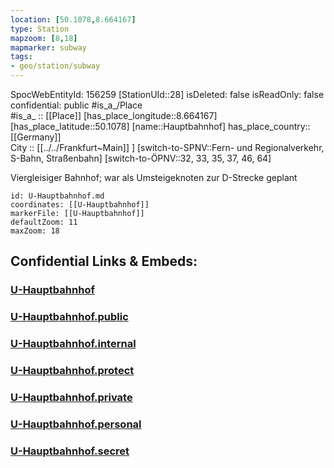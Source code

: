```yaml
---
location: [50.1078,8.664167] 
type: Station 
mapzoom: [8,18] 
mapmarker: subway 
tags:
- geo/station/subway
---
```

SpocWebEntityId: 156259
[StationUId::28] 
isDeleted: false
isReadOnly: false
confidential: public
#is_a_/Place  
#is_a_ :: [[Place]] 
[has_place_longitude::8.664167] 
[has_place_latitude::50.1078] 
[name::Hauptbahnhof] 
has_place_country:: [[Germany]]  
City :: [[../../Frankfurt~Main]] ] 
[switch-to-SPNV::Fern- und Regionalverkehr, S-Bahn, Straßenbahn] 
[switch-to-ÖPNV::32, 33, 35, 37, 46, 64] 

Viergleisiger Bahnhof; war als Umsteigeknoten zur D-Strecke geplant

```leaflet
id: U-Hauptbahnhof.md
coordinates: [[U-Hauptbahnhof]] 
markerFile: [[U-Hauptbahnhof]] 
defaultZoom: 11 
maxZoom: 18
```


## Confidential Links & Embeds: 

### [U-Hauptbahnhof](/_Standards/Earth/Continent/Europe/Europe~Central/Germany/Germany~West/Hessen/counties~Hessen/Frankfurt~Main/Stations-FFM~U/U-Hauptbahnhof.md) 

### [U-Hauptbahnhof.public](/_public/Earth/Continent/Europe/Europe~Central/Germany/Germany~West/Hessen/counties~Hessen/Frankfurt~Main/Stations-FFM~U/U-Hauptbahnhof.public.md) 

### [U-Hauptbahnhof.internal](/_internal/Earth/Continent/Europe/Europe~Central/Germany/Germany~West/Hessen/counties~Hessen/Frankfurt~Main/Stations-FFM~U/U-Hauptbahnhof.internal.md) 

### [U-Hauptbahnhof.protect](/_protect/Earth/Continent/Europe/Europe~Central/Germany/Germany~West/Hessen/counties~Hessen/Frankfurt~Main/Stations-FFM~U/U-Hauptbahnhof.protect.md) 

### [U-Hauptbahnhof.private](/_private/Earth/Continent/Europe/Europe~Central/Germany/Germany~West/Hessen/counties~Hessen/Frankfurt~Main/Stations-FFM~U/U-Hauptbahnhof.private.md) 

### [U-Hauptbahnhof.personal](/_personal/Earth/Continent/Europe/Europe~Central/Germany/Germany~West/Hessen/counties~Hessen/Frankfurt~Main/Stations-FFM~U/U-Hauptbahnhof.personal.md) 

### [U-Hauptbahnhof.secret](/_secret/Earth/Continent/Europe/Europe~Central/Germany/Germany~West/Hessen/counties~Hessen/Frankfurt~Main/Stations-FFM~U/U-Hauptbahnhof.secret.md)


